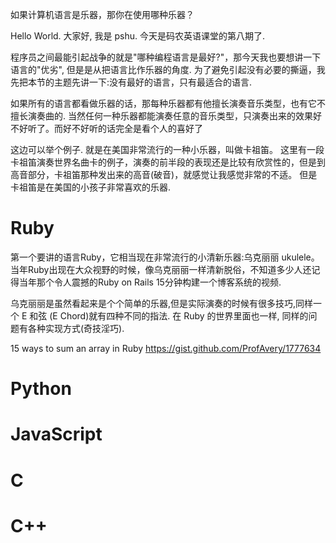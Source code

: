 
如果计算机语言是乐器，那你在使用哪种乐器？


Hello World. 大家好, 我是 pshu. 今天是码农英语课堂的第八期了.


程序员之间最能引起战争的就是"哪种编程语言是最好?"，那今天我也要想讲一下语言的"优劣", 但是是从把语言比作乐器的角度.
为了避免引起没有必要的撕逼，我先把本节的主题先讲一下:没有最好的语言，只有最适合的语言.


如果所有的语言都看做乐器的话，那每种乐器都有他擅长演奏音乐类型，也有它不擅长演奏曲的.
当然任何一种乐器都能演奏任意的音乐类型，只演奏出来的效果好不好听了。而好不好听的话完全是看个人的喜好了

这边可以举个例子. 就是在美国非常流行的一种小乐器，叫做卡祖笛。
这里有一段卡祖笛演奏世界名曲卡的例子，演奏的前半段的表现还是比较有欣赏性的，但是到高音部分，卡祖笛那种发出来的高音(破音)，就感觉让我感觉非常的不适。
但是卡祖笛是在美国的小孩子非常喜欢的乐器.



# Ruby 
第一个要讲的语言Ruby，它相当现在非常流行的小清新乐器:乌克丽丽 ukulele。
当年Ruby出现在大众视野的时候，像乌克丽丽一样清新脱俗，不知道多少人还记得当年那个令人震撼的Ruby on Rails 15分钟构建一个博客系统的视频.

乌克丽丽是虽然看起来是个个简单的乐器,但是实际演奏的时候有很多技巧,同样一个 E 和弦 (E Chord)就有四种不同的指法.
在 Ruby 的世界里面也一样, 同样的问题有各种实现方式(奇技淫巧).

15 ways to sum an array in Ruby
https://gist.github.com/ProfAvery/1777634



# Python


# JavaScript


# C 


# C++
